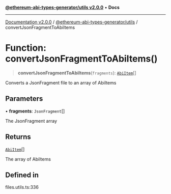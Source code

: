 [**@ethereum-abi-types-generator/utils v2.0.0**](../README.md) • **Docs**

***

[Documentation v2.0.0](../../../packages.md) / [@ethereum-abi-types-generator/utils](../README.md) / convertJsonFragmentToAbiItems

# Function: convertJsonFragmentToAbiItems()

> **convertJsonFragmentToAbiItems**(`fragments`): [`AbiItem`](../../types/type-aliases/AbiItem.md)[]

Converts a JsonFragment file to an array of AbiItems

## Parameters

• **fragments**: `JsonFragment`[]

The JsonFragment array

## Returns

[`AbiItem`](../../types/type-aliases/AbiItem.md)[]

The array of AbiItems

## Defined in

files.utils.ts:336
